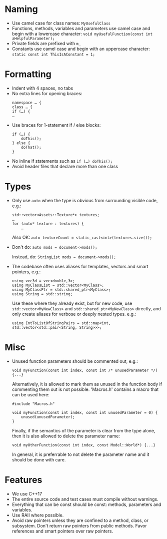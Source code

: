 # Naming
- Use camel case for class names: `MyUsefulClass`
- Functions, methods, variables and parameters use camel case and begin with a lowercase character:
  `void myUsefulFunction(const int aHelpfulParameter);`
- Private fields are prefixed with `m_`
- Constants use camel case and begin with an uppercase character:
  `static const int ThisIsAConstant = 1;`

# Formatting
- Indent with 4 spaces, no tabs
- No extra lines for opening braces:
  ```
  namespace … {
  class … {
  if (…) {
  …
  ```
- Use braces for 1-statement if / else blocks:
  ```
  if (…) {
      doThis();
  } else {
      doThat();
  }
   ```
- No inline if statements such as `if (…) doThis();`
- Avoid header files that declare more than one class

# Types
- Only use `auto` when the type is obvious from surrounding visible code, e.g.:
  ```
  std::vector<Assets::Texture*> textures;
  …
  for (auto* texture : textures) {
      …
  ```
  
  Also OK: `auto textureCount = static_cast<int>(textures.size());`
- Don't do:  `auto mods = document->mods();`
  
  Instead, do: `StringList mods = document->mods();`
- The codebase often uses aliases for templates, vectors and smart pointers, e.g.:
  
  ```
  using vec3d = vec<double,3>;
  using MyClassList = std::vector<MyClass>;
  using MyClassPtr = std::shared_ptr<MyClass>;
  using String = std::string;
  ```
  
  Use these where they already exist, but for new code,
  use `std::vector<MyNewClass>` and `std::shared_ptr<MyNewClass>` directly,
  and only create aliases for verbose or deeply nested types. e.g.:
  
  ```
  using IntToListOfStringPairs = std::map<int, std::vector<std::pair<String, String>>>;
  ```

# Misc
- Unused function parameters should be commented out, e.g.:

  ```
  void myFunction(const int index, const int /* unusedParameter */) {...}
  ```
  
  Alternatively, it is allowed to mark them as unused in the function body if commenting them out is not
  possible. 'Macros.h' contains a macro that can be used here:
   
  ```
  #include "Macros.h"
  
  void myFunction(const int index, const int unusedParameter = 0) {
      unused(unusedParameter);
  }
  ```
  
  Finally, if the semantics of the parameter is clear from the type alone, then it is also allowed to delete
  the parameter name:

  ```
  void myOtherFunction(const int index, const Model::World*) {...}
  ```
  
  In general, it is preferrable to not delete the parameter name and it should be done with care.

# Features
- We use C++17
- The entire source code and test cases must compile without warnings.
- Everything that can be const should be const: methods, parameters and variables.
- Use RAII where possible.
- Avoid raw pointers unless they are confined to a method, class, or subsystem.
  Don't return raw pointers from public methods. Favor references and smart
  pointers over raw pointers.
